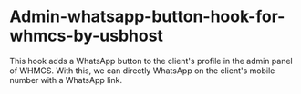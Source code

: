# Admin-whatsapp-button-hook-for-whmcs-by-usbhost
This hook adds a WhatsApp button to the client's profile in the admin panel of WHMCS. With this, we can directly WhatsApp on the client's mobile number with a WhatsApp link.
